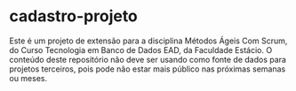# cadastro-projeto
Este é um projeto de extensão para a disciplina Métodos Ágeis Com Scrum, do Curso Tecnologia em Banco de Dados EAD, da Faculdade Estácio.
O conteúdo deste repositório não deve ser usando como fonte de dados para projetos terceiros, pois pode não estar mais público nas próximas semanas ou meses.
